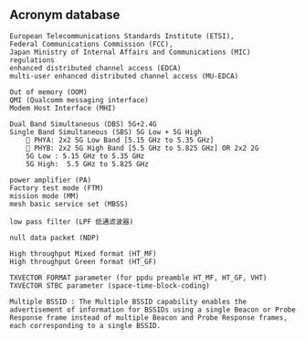
## Acronym database
	European Telecommunications Standards Institute (ETSI), 
	Federal Communications Commission (FCC), 
	Japan Ministry of Internal Affairs and Communications (MIC) regulations
	enhanced distributed channel access (EDCA)
	multi-user enhanced distributed channel access (MU-EDCA)

	Out of memory (OOM)
	QMI (Qualcomm messaging interface)
	Modem Host Interface (MHI)

	Dual Band Simultaneous (DBS) 5G+2.4G
	Single Band Simultaneous (SBS) 5G Low + 5G High
		 PHYA: 2x2 5G Low Band [5.15 GHz to 5.35 GHz]
		 PHYB: 2x2 5G High Band [5.5 GHz to 5.825 GHz] OR 2x2 2G
		5G Low : 5.15 GHz to 5.35 GHz
		5G High:  5.5 GHz to 5.825 GHz

	power amplifier (PA)
	Factory test mode (FTM)
	mission mode (MM) 
	mesh basic service set (MBSS)

	low pass filter (LPF 低通滤波器)

	null data packet (NDP) 

	High throughput Mixed format (HT_MF)
	High throughput Green format (HT_GF)

	TXVECTOR FORMAT parameter (for ppdu preamble HT_MF, HT_GF, VHT)
	TXVECTOR STBC parameter (space-time-block-coding)

	Multiple BSSID : The Multiple BSSID capability enables the advertisement of information for BSSIDs using a single Beacon or Probe Response frame instead of multiple Beacon and Probe Response frames, each corresponding to a single BSSID.
		
	